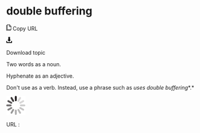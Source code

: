 # double buffering

![Copy URL](media/double-buffering/Copy.png)
Copy URL

![Download](media/double-buffering/Download.png)

Download topic

Two words as a noun. 

Hyphenate as an adjective. 

Don't use as a verb. Instead, use a phrase such as *uses double buffering**.*

![In progress](media/double-buffering/activity-large.gif)

URL :
